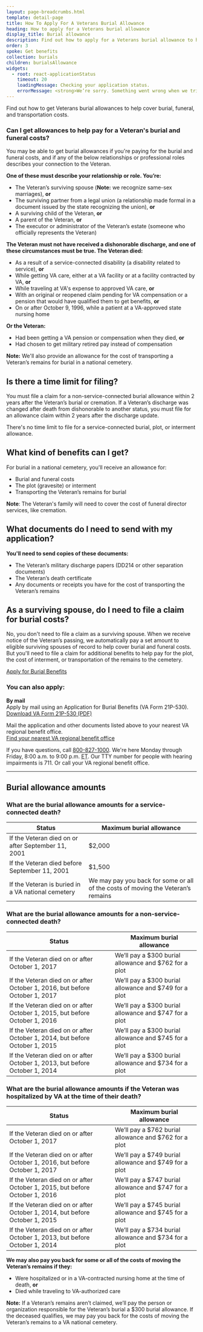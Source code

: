 ```yaml
---
layout: page-breadcrumbs.html
template: detail-page
title: How To Apply For A Veterans Burial Allowance
heading: How to apply for a Veterans burial allowance
display_title: Burial allowance
description: Find out how to apply for a Veterans burial allowance to help cover burial, funeral, and transportation costs (sometimes called "Veterans death benefits"). Find out what costs VA pays for, and review current burial allowance amounts, depending on the Veteran's service and medical history.
order: 3
spoke: Get benefits
collection: burials
children: burialsAllowance
widgets:
  - root: react-applicationStatus
    timeout: 20
    loadingMessage: Checking your application status.
    errorMessage: <strong>We’re sorry. Something went wrong when we tried to load your saved application.</strong><br/>Please try refreshing your browser in a few minutes.
---
```


<div class="va-introtext">

Find out how to get Veterans burial allowances to help cover burial, funeral, and transportation costs.

</div>

<div class="feature" markdown="0">

### Can I get allowances to help pay for a Veteran's burial and funeral costs?

You may be able to get burial allowances if you're paying for the burial and funeral costs, and if any of the below relationships or professional roles describes your connection to the Veteran.

**One of these must describe your relationship or role. You’re:**

- The Veteran’s surviving spouse (**Note:** we recognize same-sex marriages), **or**
- The surviving partner from a legal union (a relationship made formal in a document issued by the state recognizing the union), **or**
- A surviving child of the Veteran, **or**
- A parent of the Veteran, **or**
- The executor or administrator of the Veteran’s estate (someone who officially represents the Veteran)

**The Veteran must not have received a dishonorable discharge, and one of these circumstances must be true. The Veteran died:**

- As a result of a service-connected disability (a disability related to service), **or**
- While getting VA care, either at a VA facility or at a facility contracted by VA, **or**
- While traveling at VA's expense to approved VA care, **or**
- With an original or reopened claim pending for VA compensation or a pension that would have qualified them to get benefits, **or**
- On or after October 9, 1996, while a patient at a VA-approved state nursing home

**Or the Veteran:**
- Had been getting a VA pension or compensation when they died, **or**
- Had chosen to get military retired pay instead of compensation

**Note:** We'll also provide an allowance for the cost of transporting a Veteran’s remains for burial in a national cemetery.

</div>

## Is there a time limit for filing?

You must file a claim for a non-service-connected burial allowance within 2 years after the Veteran’s burial or cremation. If a Veteran’s discharge was changed after death from dishonorable to another status, you must file for an allowance claim within 2 years after the discharge update.

There's no time limit to file for a service-connected burial, plot, or interment allowance.

## What kind of benefits can I get?

For burial in a national cemetery, you'll receive an allowance for:

- Burial and funeral costs
- The plot (gravesite) or interment
- Transporting the Veteran’s remains for burial

**Note**: The Veteran's family will need to cover the cost of funeral director services, like cremation.

## What documents do I need to send with my application?

**You'll need to send copies of these documents:**
- The Veteran’s military discharge papers (DD214 or other separation documents)
- The Veteran’s death certificate
- Any documents or receipts you have for the cost of transporting the Veteran’s remains

## As a surviving spouse, do I need to file a claim for burial costs?
No, you don't need to file a claim as a surviving spouse. When we receive notice of the Veteran’s passing, we automatically pay a set amount to eligible surviving spouses of record to help cover burial and funeral costs. But you'll need to file a claim for additional benefits to help pay for the plot, the cost of interment, or transportation of the remains to the cemetery.

<div id="react-applicationStatus" data-widget-type="burials-app-status" class="static-page-widget">
  <a class="usa-button-primary va-button-primary" href="/burials-and-memorials/application/530">Apply for Burial Benefits</a>
</div>

<div itemprop="steps" itemscope itemtype ="http://schema.org/HowToSection">
<h3 itemprop="name">You can also apply:</h3>
<div itemprop="itemListElement">

**By mail**<br>
Apply by mail using an Application for Burial Benefits (VA Form 21P-530). <br>
[Download VA Form 21P-530 (PDF)](https://www.vba.va.gov/pubs/forms/VBA-21P-530-ARE.pdf)

Mail the application and other documents listed above to your nearest VA regional benefit office. <br>
[Find your nearest VA regional benefit office](/find-locations/?facilityType=benefits)

If you have questions, call <a href="tel:+1-800-827-1000">800-827-1000</a>. We're here Monday through Friday, 8:00 a.m. to 9:00 p.m. <abbr title="eastern time">ET</abbr>. Our TTY number for people with hearing impairments is 711. Or call your VA regional benefit office.

------
## Burial allowance amounts

### What are the burial allowance amounts for a service-connected death?

| Status                   | Maximum burial allowance |
| ------------------------ | ------------------------ |
| If the Veteran died on or after September 11, 2001 | $2,000 |
| If the Veteran died before September 11, 2001 | $1,500 |
| If the Veteran is buried in a VA national cemetery | We may pay you back for some or all of the costs of moving the Veteran’s remains |

### What are the burial allowance amounts for a non-service-connected death?

| Status                   | Maximum burial allowance |
| ------------------------ | ------------------------ |
| If the Veteran died on or after October 1, 2017 | We’ll pay a $300 burial allowance and $762 for a plot |
| If the Veteran died on or after October 1, 2016, but before October 1, 2017 | We’ll pay a $300 burial allowance and $749 for a plot |
| If the Veteran died on or after October 1, 2015, but before October 1, 2016 | We’ll pay a $300 burial allowance and $747 for a plot |
| If the Veteran died on or after October 1, 2014, but before October 1, 2015 | We’ll pay a $300 burial allowance and $745 for a plot |
| If the Veteran died on or after October 1, 2013, but before October 1, 2014 | We’ll pay a $300 burial allowance and $734 for a plot |


### What are the burial allowance amounts if the Veteran was hospitalized by VA at the time of their death?

| Status                   | Maximum burial allowance |
| ------------------------ | ------------------------ |
| If the Veteran died on or after October 1, 2017 | We’ll pay a $762 burial allowance and $762 for a plot |
| If the Veteran died on or after October 1, 2016, but before October 1, 2017 | We’ll pay a $749 burial allowance and $749 for a plot |
| If the Veteran died on or after October 1, 2015, but before October 1, 2016 | We’ll pay a $747 burial allowance and $747 for a plot |
| If the Veteran died on or after October 1, 2014, but before October 1, 2015 | We’ll pay a $745 burial allowance and $745 for a plot |
| If the Veteran died on or after October 1, 2013, but before October 1, 2014 | We’ll pay a $734 burial allowance and $734 for a plot |

**We may also pay you back for some or all of the costs of moving the Veteran’s remains if they:** 
- Were hospitalized or in a VA-contracted nursing home at the time of death, **or**
- Died while traveling to VA-authorized care

**Note:** If a Veteran’s remains aren’t claimed, we’ll pay the person or organization responsible for the Veteran’s burial a $300 burial allowance. If the deceased qualifies, we may pay you back for the costs of moving the Veteran’s remains to a VA national cemetery.
